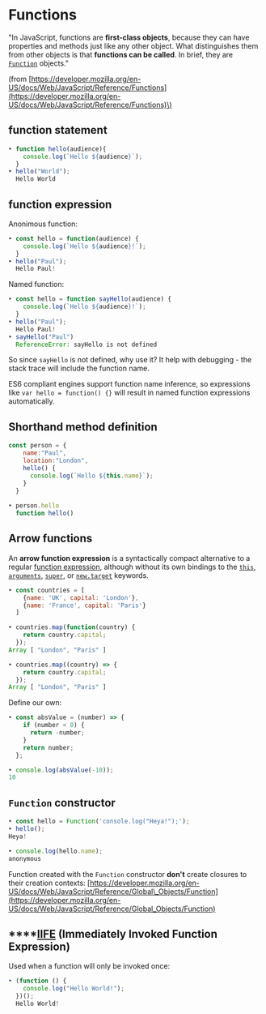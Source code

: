 # Functions

"In JavaScript, functions are **first-class objects**, because they can have properties and methods just like any other object. What distinguishes them from other objects is that **functions can be called**. In brief, they are [`Function`](https://developer.mozilla.org/en-US/docs/JavaScript/Reference/Global_Objects/Function) objects."

\(from [https://developer.mozilla.org/en-US/docs/Web/JavaScript/Reference/Functions](https://developer.mozilla.org/en-US/docs/Web/JavaScript/Reference/Functions)\)

## function statement

```javascript
‣ function hello(audience){
    console.log(`Hello ${audience}`);
  }
‣ hello("World");
  Hello World
```

##  function expression

Anonimous function:

```javascript
‣ const hello = function(audience) {
    console.log(`Hello ${audience}!`);
  }
‣ hello("Paul");
  Hello Paul!


```

Named function:

```javascript
‣ const hello = function sayHello(audience) {
    console.log(`Hello ${audience}!`);
  }
‣ hello("Paul");
  Hello Paul!
‣ sayHello("Paul")
  ReferenceError: sayHello is not defined
```

So since `sayHello` is not defined, why use it? It help with debugging - the stack trace will include the function name. 

ES6 compliant engines support function name inference, so expressions like `var hello = function() {}` will result in named function expressions automatically.

## Shorthand method definition

```javascript
const person = {
    name:"Paul", 
    location:"London",
    hello() {
      console.log(`Hello ${this.name}`);
    }
  }
  
‣ person.hello
  function hello()
```

## Arrow functions

An **arrow function expression** is a syntactically compact alternative to a regular [function expression](https://developer.mozilla.org/en-US/docs/Web/JavaScript/Reference/Operators/function), although without its own bindings to the [`this`](https://developer.mozilla.org/en-US/docs/Web/JavaScript/Reference/Operators/this), [`arguments`](https://developer.mozilla.org/en-US/docs/Web/JavaScript/Reference/Functions/arguments), [`super`](https://developer.mozilla.org/en-US/docs/Web/JavaScript/Reference/Operators/super), or [`new.target`](https://developer.mozilla.org/en-US/docs/Web/JavaScript/Reference/Operators/new.target) keywords.

```javascript
‣ const countries = [
    {name: 'UK', capital: 'London'},
    {name: 'France', capital: 'Paris'}
  ]

‣ countries.map(function(country) {
    return country.capital;
  });
Array [ "London", "Paris" ]

‣ countries.map((country) => {
    return country.capital;
  });
Array [ "London", "Paris" ]
```

Define our own:

```javascript
‣ const absValue = (number) => {
    if (number < 0) {
      return -number;
    }
    return number;
  };

‣ console.log(absValue(-10));
10
```

## `Function` constructor

```javascript
‣ const hello = Function('console.log("Heya!");');
‣ hello();
Heya!

‣ console.log(hello.name);
anonymous


```

Function created with the `Function` constructor **don't** create closures to their creation contexts: [https://developer.mozilla.org/en-US/docs/Web/JavaScript/Reference/Global\_Objects/Function](https://developer.mozilla.org/en-US/docs/Web/JavaScript/Reference/Global_Objects/Function)

## \*\*\*\*[**IIFE**](https://developer.mozilla.org/en-US/docs/Glossary/IIFE) \(Immediately Invoked Function Expression\)

Used when a function will only be invoked once:

```javascript
‣ (function () {
    console.log("Hello World!");
  })();
  Hello World!
```



